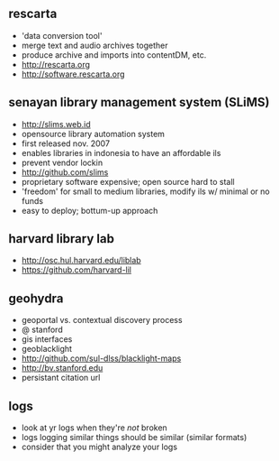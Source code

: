 rescarta
--------
* 'data conversion tool'
* merge text and audio archives together
* produce archive and imports into contentDM, etc.
* http://rescarta.org
* http://software.rescarta.org

senayan library management system (SLiMS)
-----------------------------------------
* http://slims.web.id
* opensource library automation system
* first released nov. 2007
* enables libraries in indonesia to have an affordable ils
* prevent vendor lockin
* http://github.com/slims
* proprietary software expensive; open source hard to stall
* 'freedom' for small to medium libraries, modify ils w/ minimal or no funds
* easy to deploy; bottum-up approach

harvard library lab
-------------------
* http://osc.hul.harvard.edu/liblab
* https://github.com/harvard-lil

geohydra
--------
* geoportal vs. contextual discovery process
* @ stanford
* gis interfaces
* geoblacklight
* http://github.com/sul-dlss/blacklight-maps
* http://bv.stanford.edu
* persistant citation url

logs
----
* look at yr logs when they're _not_ broken
* logs logging similar things should be similar (similar formats)
* consider that you might analyze your logs